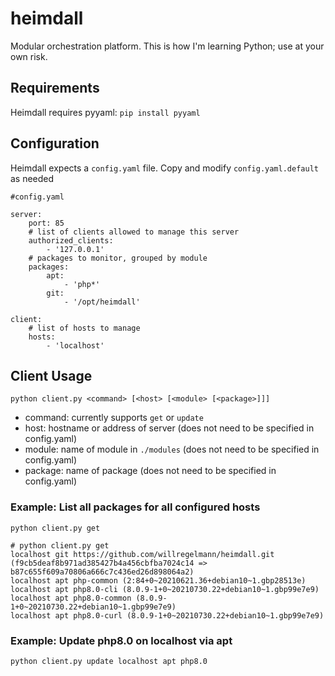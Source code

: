 # heimdall
Modular orchestration platform. This is how I'm learning Python; use at your own risk.

## Requirements
Heimdall requires pyyaml:
`pip install pyyaml`

## Configuration
Heimdall expects a `config.yaml` file. Copy and modify `config.yaml.default` as needed
```
#config.yaml

server:
    port: 85
    # list of clients allowed to manage this server
    authorized_clients:
        - '127.0.0.1'
    # packages to monitor, grouped by module
    packages:
        apt:
            - 'php*'
        git:
            - '/opt/heimdall'
            
client:
    # list of hosts to manage
    hosts:
        - 'localhost'
```

## Client Usage
`python client.py <command> [<host> [<module> [<package>]]]`
- command: currently supports `get` or `update`
- host: hostname or address of server (does not need to be specified in config.yaml)
- module: name of module in `./modules` (does not need to be specified in config.yaml)
- package: name of package (does not need to be specified in config.yaml)
### Example: List all packages for all configured hosts
`python client.py get`
```
# python client.py get
localhost git https://github.com/willregelmann/heimdall.git (f9cb5deaf8b971ad385427b4a456cbfba7024c14 => b87c655f609a70806a666c7c436ed26d898064a2)
localhost apt php-common (2:84+0~20210621.36+debian10~1.gbp28513e)
localhost apt php8.0-cli (8.0.9-1+0~20210730.22+debian10~1.gbp99e7e9)
localhost apt php8.0-common (8.0.9-1+0~20210730.22+debian10~1.gbp99e7e9)
localhost apt php8.0-curl (8.0.9-1+0~20210730.22+debian10~1.gbp99e7e9)
```
### Example: Update php8.0 on localhost via apt
`python client.py update localhost apt php8.0`
